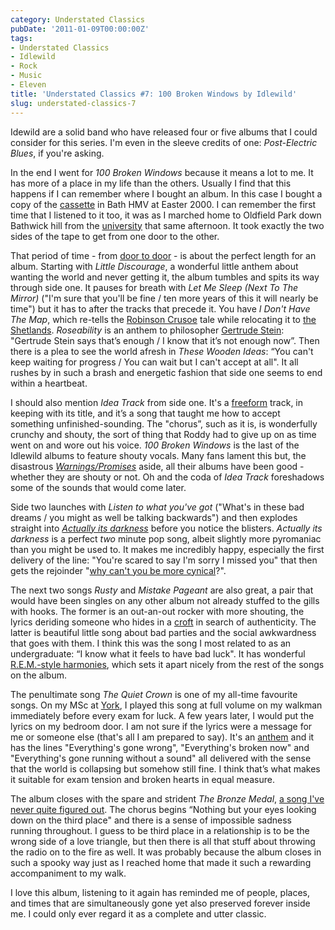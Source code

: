 ```yaml
---
category: Understated Classics
pubDate: '2011-01-09T00:00:00Z'
tags:
- Understated Classics
- Idlewild
- Rock
- Music
- Eleven
title: 'Understated Classics #7: 100 Broken Windows by Idlewild'
slug: understated-classics-7
---
```

Idewild are a solid band who have released four or five albums that I could consider for this series. I'm even in the sleeve credits of one: _Post-Electric Blues_, if you're asking.

In the end I went for _100 Broken Windows_ because it means a lot to me. It has more of a place in my life than the others. Usually I find that this happens if I can remember where I bought an album. In this case I bought a copy of the [cassette](http://www.bbc.co.uk/news/business-22533522) in Bath HMV at Easter 2000. I can remember the first time that I listened to it too, it was as I marched home to Oldfield Park down Bathwick hill from the [university](www.bath.ac.uk) that same afternoon. It took exactly the two sides of the tape to get from one door to the other.

That period of time - from [door to door](http://en.wikipedia.org/wiki/Door-to-door) - is about the perfect length for an album. Starting with _Little Discourage_, a wonderful little anthem about wanting the world and never getting it, the album tumbles and spits its way through side one. It pauses for breath with _Let Me Sleep (Next To The Mirror)_ ("I'm sure that you'll be fine / ten more years of this it will nearly be time") but it has to after the tracks that precede it. You have _I Don't Have The Map_, which re-tells the [Robinson Crusoe](http://www.sparknotes.com/lit/crusoe/) tale while relocating it to [the Shetlands](http://visit.shetland.org). _Roseability_ is an anthem to philosopher [Gertrude Stein](http://www.poets.org/poetsorg/poet/gertrude-stein): "Gertrude Stein says that’s enough / I know that it’s not enough now”. Then there is a plea to see the world afresh in _These Wooden Ideas_: “You can't keep waiting for progress / You can wait but I can't accept at all". It all rushes by in such a brash and energetic fashion that side one seems to end within a heartbeat.

I should also mention _Idea Track_ from side one. It's a [freeform](http://www.freeform.org.uk) track, in keeping with its title, and it’s a song that taught me how to accept something unfinished-sounding. The "chorus”, such as it is, is wonderfully crunchy and shouty, the sort of thing that Roddy had to give up on as time went on and wore out his voice. _100 Broken Windows_ is the last of the Idlewild albums to feature shouty vocals. Many fans lament this but, the disastrous _[Warnings/Promises](http://www.nme.com/reviews/7620)_ aside, all their albums have been good - whether they are shouty or not. Oh and the coda of _Idea Track_ foreshadows some of the sounds that would come later.

Side two launches with _Listen to what you've got_ ("What's in these bad dreams / you might as well be talking backwards") and then explodes straight into _[Actually its darkness](http://songmeanings.com/songs/view/62235/)_ before you notice the blisters. _Actually its darkness_ is a perfect _two_ minute pop song, albeit slightly more pyromaniac than you might be used to. It makes me incredibly happy, especially the first delivery of the line: "You're scared to say I'm sorry I missed you" that then gets the rejoinder "[why can't you be more cynical](http://www.wikihow.com/Be-a-Cynic)?".

The next two songs _Rusty_ and _Mistake Pageant_ are also great, a pair that would have been singles on any other album not already stuffed to the gills with hooks. The former is an out-an-out rocker with more shouting, the lyrics deriding someone who hides in a [croft](http://en.wikipedia.org/wiki/Croft) in search of authenticity. The latter is beautiful little song about bad parties and the social awkwardness that goes with them. I think this was the song I most related to as an undergraduate: “I know what it feels to have bad luck". It has wonderful [R.E.M.-style harmonies](http://www.hooksandharmony.com/20-great-r-e-m-songs/), which sets it apart nicely from the rest of the songs on the album.

The penultimate song _The Quiet Crown_ is one of my all-time favourite songs. On my MSc at [York](www.york.ac.uk), I played this song at full volume on my walkman immediately before every exam for luck. A few years later, I would put the lyrics on my bedroom door. I am not sure if the lyrics were a message for me or someone else (that's all I am prepared to say). It's an [anthem](http://en.wikipedia.org/wiki/Anthem) and it has the lines "Everything's gone wrong", "Everything's broken now" and "Everything's gone running without a sound" all delivered with the sense that the world is collapsing but somehow still fine. I think that’s what makes it suitable for exam tension and broken hearts in equal measure.

The album closes with the spare and strident _The Bronze Medal_, [a song I've never quite figured out](http://songmeanings.com/songs/view/62240/). The chorus begins “Nothing but your eyes looking down on the third place" and there is a sense of impossible sadness running throughout. I guess to be third place in a relationship is to be the wrong side of a love triangle, but then there is all that stuff about throwing the radio on to the fire as well. It was probably because the album closes in such a spooky way just as I reached home that made it such a rewarding accompaniment to my walk.

I love this album, listening to it again has reminded me of people, places, and times that are simultaneously gone yet also preserved forever inside me. I could only ever regard it as a complete and utter classic.